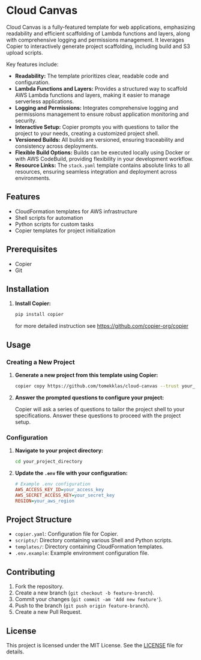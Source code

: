 
# Cloud Canvas

Cloud Canvas is a fully-featured template for web applications, emphasizing readability and efficient scaffolding of Lambda functions and layers, along with comprehensive logging and permissions management. It leverages Copier to interactively generate project scaffolding, including build and S3 upload scripts. 

Key features include:
- **Readability:** The template prioritizes clear, readable code and configuration.
- **Lambda Functions and Layers:** Provides a structured way to scaffold AWS Lambda functions and layers, making it easier to manage serverless applications.
- **Logging and Permissions:** Integrates comprehensive logging and permissions management to ensure robust application monitoring and security.
- **Interactive Setup:** Copier prompts you with questions to tailor the project to your needs, creating a customized project shell.
- **Versioned Builds:** All builds are versioned, ensuring traceability and consistency across deployments.
- **Flexible Build Options:** Builds can be executed locally using Docker or with AWS CodeBuild, providing flexibility in your development workflow.
- **Resource Links:** The `stack.yaml` template contains absolute links to all resources, ensuring seamless integration and deployment across environments.

## Features

- CloudFormation templates for AWS infrastructure
- Shell scripts for automation
- Python scripts for custom tasks
- Copier templates for project initialization

## Prerequisites

- Copier
- Git

## Installation

1. **Install Copier:**

   ```bash
   pip install copier
   ```
   for more detailed instruction see https://github.com/copier-org/copier

## Usage

### Creating a New Project

1. **Generate a new project from this template using Copier:**

   ```bash
   copier copy https://github.com/tomekklas/cloud-canvas --trust your_project_directory
   ```

2. **Answer the prompted questions to configure your project:**

   Copier will ask a series of questions to tailor the project shell to your specifications. Answer these questions to proceed with the project setup.

### Configuration

1. **Navigate to your project directory:**

   ```bash
   cd your_project_directory
   ```

2. **Update the `.env` file with your configuration:**

   ```ini
   # Example .env configuration
   AWS_ACCESS_KEY_ID=your_access_key
   AWS_SECRET_ACCESS_KEY=your_secret_key
   REGION=your_aws_region
   ```

## Project Structure

- `copier.yaml`: Configuration file for Copier.
- `scripts/`: Directory containing various Shell and Python scripts.
- `templates/`: Directory containing CloudFormation templates.
- `.env.example`: Example environment configuration file.

## Contributing

1. Fork the repository.
2. Create a new branch (`git checkout -b feature-branch`).
3. Commit your changes (`git commit -am 'Add new feature'`).
4. Push to the branch (`git push origin feature-branch`).
5. Create a new Pull Request.

## License

This project is licensed under the MIT License. See the [LICENSE](LICENSE) file for details.

